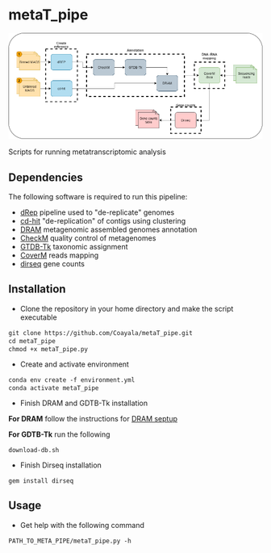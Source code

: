 # metaT_pipe

<p align="center"><img src="metaT_pipeline_graph.png" alt="pipelines"></p>

Scripts for running metatranscriptomic analysis

## Dependencies

The following software is required to run this pipeline:
- [dRep](https://github.com/MrOlm/drep) pipeline used to "de-replicate" genomes
- [cd-hit](https://github.com/weizhongli/cdhit/wiki) "de-replication" of contigs using clustering
- [DRAM](https://github.com/shafferm/DRAM/wiki) metagenomic assembled genomes annotation
- [CheckM](https://github.com/Ecogenomics/CheckM) quality control of metagenomes
- [GTDB-Tk](https://ecogenomics.github.io/GTDBTk/) taxonomic assignment
- [CoverM](https://github.com/wwood/CoverM) reads mapping
- [dirseq](https://github.com/wwood/dirseq) gene counts

## Installation

- Clone the repository in your home directory and make the script executable 

```
git clone https://github.com/Coayala/metaT_pipe.git
cd metaT_pipe
chmod +x metaT_pipe.py
```
- Create and activate environment

```
conda env create -f environment.yml
conda activate metaT_pipe
```
- Finish DRAM and GDTB-Tk installation

**For DRAM** follow the instructions for [DRAM septup](https://github.com/shafferm/DRAM/wiki#dram-setup)

**For GDTB-Tk** run the following
```
download-db.sh
```
- Finish Dirseq installation

```
gem install dirseq
```

## Usage

- Get help with the following command
```
PATH_TO_META_PIPE/metaT_pipe.py -h
```








